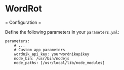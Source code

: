 WordRot
========================

= Configuration =

Define the following parameters in your `parameters.yml`:

    parameters:
        # ...
        # Custom app parameters
        wordnik_api_key: yourwordnikapikey
        node_bin: /usr/bin/nodejs
        node_paths: [/usr/local/lib/node_modules]